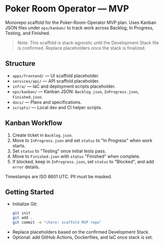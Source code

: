 # Poker Room Operator — MVP

Monorepo scaffold for the Poker-Room-Operator MVP plan. Uses Kanban JSON files under `ops/kanban/` to track work across Backlog, In Progress, Testing, and Finished.

> Note: This scaffold is stack-agnostic until the Development Stack file is confirmed. Replace placeholders once the stack is finalized.

## Structure
- `apps/frontend/` — UI scaffold placeholder.
- `services/api/` — API scaffold placeholder.
- `infra/` — IaC and deployment scripts placeholder.
- `ops/kanban/` — Kanban JSON: `Backlog.json`, `InProgress.json`, `Finished.json`.
- `docs/` — Plans and specifications.
- `scripts/` — Local dev and CI helper scripts.

## Kanban Workflow
1. Create ticket in `Backlog.json`.
2. Move to `InProgress.json` and set `status` to "In Progress" when work starts.
3. Set `status` to "Testing" once initial tests pass.
4. Move to `Finished.json` with `status` "Finished" when complete.
5. If blocked, keep in `InProgress.json`, set `status` to "Blocked", and add `error` details.

Timestamps are ISO 8601 UTC. PII must be masked.

## Getting Started
- Initialize Git:
  ```bash
  git init
  git add .
  git commit -m "chore: scaffold MVP repo"
  ```
- Replace placeholders based on the confirmed Development Stack.
- Optional: add GitHub Actions, Dockerfiles, and IaC once stack is set.